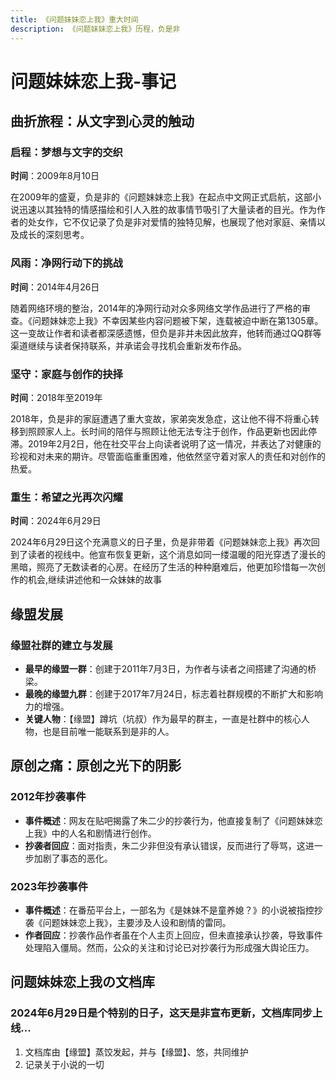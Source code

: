 ```yaml
---
title: 《问题妹妹恋上我》重大时间
description: 《问题妹妹恋上我》历程，负是非
---
```


# 问题妹妹恋上我-事记


## 曲折旅程：从文字到心灵的触动

### 启程：梦想与文字的交织

**时间**：2009年8月10日

在2009年的盛夏，负是非的《问题妹妹恋上我》在起点中文网正式启航，这部小说迅速以其独特的情感描绘和引人入胜的故事情节吸引了大量读者的目光。作为作者的处女作，它不仅记录了负是非对爱情的独特见解，也展现了他对家庭、亲情以及成长的深刻思考。

### 风雨：净网行动下的挑战

**时间**：2014年4月26日

随着网络环境的整治，2014年的净网行动对众多网络文学作品进行了严格的审查。《问题妹妹恋上我》不幸因某些内容问题被下架，连载被迫中断在第1305章。这一变故让作者和读者都深感遗憾，但负是非并未因此放弃，他转而通过QQ群等渠道继续与读者保持联系，并承诺会寻找机会重新发布作品。

### 坚守：家庭与创作的抉择

**时间**：2018年至2019年

2018年，负是非的家庭遭遇了重大变故，家弟突发急症，这让他不得不将重心转移到照顾家人上。长时间的陪伴与照顾让他无法专注于创作，作品更新也因此停滞。2019年2月2日，他在社交平台上向读者说明了这一情况，并表达了对健康的珍视和对未来的期许。尽管面临重重困难，他依然坚守着对家人的责任和对创作的热爱。

### 重生：希望之光再次闪耀

**时间**：2024年6月29日

2024年6月29日这个充满意义的日子里，负是非带着《问题妹妹恋上我》再次回到了读者的视线中。他宣布恢复更新，这个消息如同一缕温暖的阳光穿透了漫长的黑暗，照亮了无数读者的心房。在经历了生活的种种磨难后，他更加珍惜每一次创作的机会,继续讲述他和一众妹妹的故事

## 缘盟发展

### 缘盟社群的建立与发展

- **最早的缘盟一群**：创建于2011年7月3日，为作者与读者之间搭建了沟通的桥梁。
- **最晚的缘盟九群**：创建于2017年7月24日，标志着社群规模的不断扩大和影响力的增强。
- **关键人物**：【缘盟】蹲坑（坑叔）作为最早的群主，一直是社群中的核心人物，也是目前唯一能联系到是非的人。

## 原创之痛：原创之光下的阴影

### 2012年抄袭事件

- **事件概述**：网友在贴吧揭露了朱二少的抄袭行为，他直接复制了《问题妹妹恋上我》中的人名和剧情进行创作。
- **抄袭者回应**：面对指责，朱二少非但没有承认错误，反而进行了辱骂，这进一步加剧了事态的恶化。

### 2023年抄袭事件

- **事件概述**：在番茄平台上，一部名为《是妹妹不是童养媳？》的小说被指控抄袭《问题妹妹恋上我》，主要涉及人设和剧情的雷同。
- **作者回应**：抄袭作品作者虽在个人主页上回应，但未直接承认抄袭，导致事件处理陷入僵局。然而，公众的关注和讨论已对抄袭行为形成强大舆论压力。


## 问题妹妹恋上我の文档库
### 2024年6月29日是个特别的日子，这天是非宣布更新，文档库同步上线...
1. 文档库由【缘盟】蒸饺发起，并与【缘盟】、悠，共同维护
2. 记录关于小说的一切
